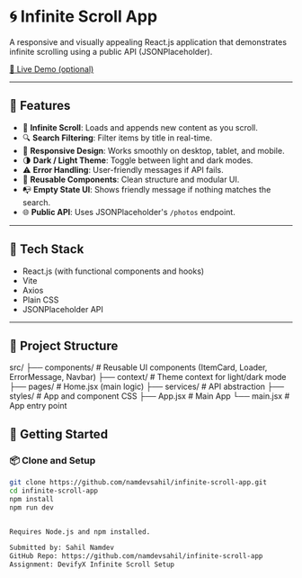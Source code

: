 # 🌀 Infinite Scroll App

A responsive and visually appealing React.js application that demonstrates infinite scrolling using a public API (JSONPlaceholder).

[🔗 Live Demo (optional)](https://your-live-demo-link.com)

---

## 🚀 Features

- 🔄 **Infinite Scroll**: Loads and appends new content as you scroll.
- 🔍 **Search Filtering**: Filter items by title in real-time.
- 📱 **Responsive Design**: Works smoothly on desktop, tablet, and mobile.
- 🌗 **Dark / Light Theme**: Toggle between light and dark modes.
- ⚠️ **Error Handling**: User-friendly messages if API fails.
- 🔧 **Reusable Components**: Clean structure and modular UI.
- 📭 **Empty State UI**: Shows friendly message if nothing matches the search.
- 🌐 **Public API**: Uses JSONPlaceholder's `/photos` endpoint.

---

## 🧰 Tech Stack

- React.js (with functional components and hooks)
- Vite
- Axios
- Plain CSS
- JSONPlaceholder API

---

## 📁 Project Structure

src/
├── components/ # Reusable UI components (ItemCard, Loader, ErrorMessage, Navbar)
├── context/ # Theme context for light/dark mode
├── pages/ # Home.jsx (main logic)
├── services/ # API abstraction
├── styles/ # App and component CSS
├── App.jsx # Main App
└── main.jsx # App entry point



## 🧪 Getting Started

### 📦 Clone and Setup

```bash
git clone https://github.com/namdevsahil/infinite-scroll-app.git
cd infinite-scroll-app
npm install
npm run dev


Requires Node.js and npm installed.

Submitted by: Sahil Namdev
GitHub Repo: https://github.com/namdevsahil/infinite-scroll-app
Assignment: DevifyX Infinite Scroll Setup
